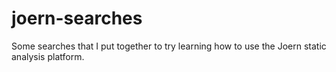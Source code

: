# joern-searches
Some searches that I put together to try learning how to use the Joern static analysis platform.
